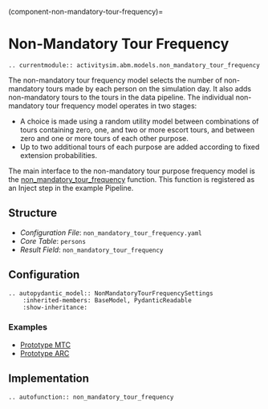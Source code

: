 (component-non-mandatory-tour-frequency)=
# Non-Mandatory Tour Frequency

```{eval-rst}
.. currentmodule:: activitysim.abm.models.non_mandatory_tour_frequency
```

The non-mandatory tour frequency model selects the number of non-mandatory tours made by each person on the simulation day.
It also adds non-mandatory tours to the tours in the data pipeline. The individual non-mandatory tour frequency model
operates in two stages:

  * A choice is made using a random utility model between combinations of tours containing zero, one, and two or more escort tours, and between zero and one or more tours of each other purpose.
  * Up to two additional tours of each purpose are added according to fixed extension probabilities.

The main interface to the non-mandatory tour purpose frequency model is the
[non_mandatory_tour_frequency](activitysim.abm.models.non_mandatory_tour_frequency.non_mandatory_tour_frequency)
function.  This function is registered as an Inject step in the example Pipeline.

## Structure

- *Configuration File*: `non_mandatory_tour_frequency.yaml`
- *Core Table*: `persons`
- *Result Field*: `non_mandatory_tour_frequency`

## Configuration

```{eval-rst}
.. autopydantic_model:: NonMandatoryTourFrequencySettings
    :inherited-members: BaseModel, PydanticReadable
    :show-inheritance:
```

### Examples

- [Prototype MTC](https://github.com/ActivitySim/activitysim/blob/main/activitysim/examples/prototype_mtc/configs/non_mandatory_tour_frequency.yaml)
- [Prototype ARC](https://github.com/ActivitySim/activitysim/blob/main/activitysim/examples/prototype_arc/configs/non_mandatory_tour_frequency.yaml)

## Implementation

```{eval-rst}
.. autofunction:: non_mandatory_tour_frequency
```
